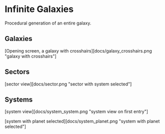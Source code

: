 # Infinite Galaxies
Procedural generation of an entire galaxy. 

## Galaxies
[Opening screen, a galaxy with crosshairs][docs/galaxy_crosshairs.png "galaxy with crosshairs"]

## Sectors
[sector view][docs/sector.png "sector with system selected"]

## Systems
[system view][docs/system_system.png "system view on first entry"]

[system with planet selected][docs/system_planet.png "system with planet selected"]
